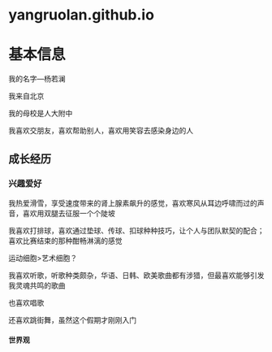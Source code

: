 # yangruolan.github.io
<!DOCTYPE html>
<html lang="zh-cn">
 <head>
  <meta charest="utf-8"/>
  <title>我是谁？</title>
  <link href="C:\Users\86152\Desktop\计算概论\html5up-massively\assets\css\main"rel="stylesheet"type="text/css"/>
 </head>
 <body>
  <h1>基本信息</h1>
   <p>我的名字—杨若澜</p>
   <p>我来自北京</p>
   <p>我的母校是人大附中</p>
   <p>我喜欢交朋友，喜欢帮助别人，喜欢用笑容去感染身边的人</p>
  <h2>成长经历</h2>
   
  <h3>兴趣爱好</h3>
   <p>我热爱滑雪，享受速度带来的肾上腺素飙升的感觉，喜欢寒风从耳边呼啸而过的声音，喜欢用双腿去征服一个个陡坡</P>
   <p>我喜欢打排球，喜欢通过垫球、传球、扣球种种技巧，让个人与团队默契的配合；喜欢比赛结束的那种酣畅淋漓的感觉</P>
   <p>运动细胞>艺术细胞？</p>
   <p>我喜欢听歌，听歌种类颇杂，华语、日韩、欧美歌曲都有涉猎，但最喜欢能够引发我灵魂共鸣的歌曲</P>
   <p>也喜欢唱歌</P>
   <p>还喜欢跳街舞，虽然这个假期才刚刚入门</P>
  <h4>世界观</h4>
  <p></p>
  
 </body>
  
